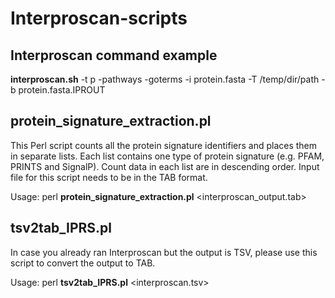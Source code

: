 # Interproscan-scripts

## Interproscan command example

**interproscan.sh** -t p -pathways -goterms -i protein.fasta -T /temp/dir/path -b protein.fasta.IPROUT

## protein_signature_extraction.pl 

This Perl script counts all the protein signature identifiers and places them in separate lists. Each list contains one type of protein signature (e.g. PFAM, PRINTS and SignalP). Count data in each list are in descending order. 
Input file for this script needs to be in the TAB format. 

Usage: perl **protein_signature_extraction.pl** \<interproscan_output.tab\>

## tsv2tab_IPRS.pl

In case you already ran Interproscan but the output is TSV, please use this script to convert the output to TAB. 

Usage: perl **tsv2tab_IPRS.pl** \<interproscan.tsv\>
